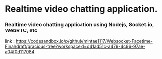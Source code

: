 # Realtime video chatting application.

### Realtime video chatting application using Nodejs, Socket.io, WebRTC, etc
link : https://codesandbox.io/p/github/mintae1117/Websocket-Facetime-Final/draft/gracious-tree?workspaceId=d41ad51c-a479-4c96-97ae-a04f0d117084